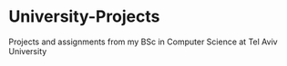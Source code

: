 # University-Projects

Projects and assignments from my BSc in Computer Science at Tel Aviv University
